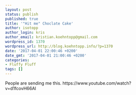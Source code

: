 ```yaml
---
layout: post
status: publish
published: true
title: '"Hit me" Choclate Cake'
author: isotopp
author_login: kris
author_email: kristian.koehntopp@gmail.com
wordpress_id: 1370
wordpress_url: http://blog.koehntopp.info/?p=1370
date: '2017-04-01 22:00:46 +0200'
date_gmt: '2017-04-01 21:00:46 +0200'
categories:
- Fluffy Fluff
tags: []
---
```

<p>People are sending me this. https://www.youtube.com/watch?v=d1fcovH66AI</p>
